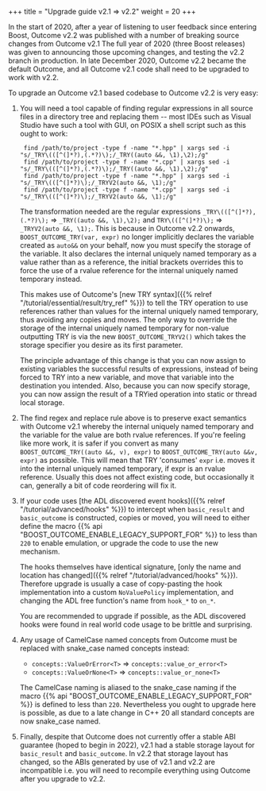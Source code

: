 +++
title = "Upgrade guide v2.1 => v2.2"
weight = 20
+++

In the start of 2020, after a year of listening to user feedback since
entering Boost, Outcome v2.2 was published with a number of breaking source
changes from Outcome v2.1 The full year of 2020 (three Boost releases) was given to
announcing those upcoming changes, and testing the v2.2 branch in
production. In late December 2020, Outcome v2.2 became the default Outcome,
and all Outcome v2.1 code shall need to be upgraded to work with v2.2.

To upgrade an Outcome v2.1 based codebase to Outcome v2.2 is very easy:

1. You will need a tool capable of finding regular expressions in all source
files in a directory tree and replacing them -- most IDEs such as Visual Studio
have such a tool with GUI, on POSIX a shell script such as this ought to work:

        find /path/to/project -type f -name "*.hpp" | xargs sed -i "s/_TRY\(([^(]*?),(.*?)\);/_TRY((auto &&, \1),\2);/g"
        find /path/to/project -type f -name "*.cpp" | xargs sed -i "s/_TRY\(([^(]*?),(.*?)\);/_TRY((auto &&, \1),\2);/g"
        find /path/to/project -type f -name "*.hpp" | xargs sed -i "s/_TRY\(([^(]*?)\);/_TRYV2(auto &&, \1);/g"
        find /path/to/project -type f -name "*.cpp" | xargs sed -i "s/_TRY\(([^(]*?)\);/_TRYV2(auto &&, \1);/g"

    The transformation needed are the regular expressions `_TRY\(([^(]*?),(.*?)\);` =>
    `_TRY((auto &&, \1),\2);` and `TRY\(([^(]*?)\);` => `_TRYV2(auto &&, \1);`.
    This is because in Outcome v2.2 onwards, `BOOST_OUTCOME_TRY(var, expr)`
    no longer implicitly declares the variable created as `auto&&` on your behalf,
    now you must specify the storage of the variable. It also declares the internal
    uniquely named temporary as a value rather than as a reference, the initial
    brackets overrides this to force the use of a rvalue reference for the internal
    uniquely named temporary instead.
    
    This makes use of Outcome's [new TRY syntax]({{% relref "/tutorial/essential/result/try_ref" %}})
    to tell the TRY operation to use references rather than values for the internal
    uniquely named temporary, thus avoiding any copies and moves. The only way to
    override the storage of the internal uniquely named temporary for non-value
    outputting TRY is via the new `BOOST_OUTCOME_TRYV2()` which takes the storage specifier
    you desire as its first parameter.

    The principle advantage of this change is that you can now assign to
    existing variables the successful results of expressions, instead of being
    forced to TRY into a new variable, and move that variable into the destination
    you intended. Also, because you can now specify storage, you can now assign
    the result of a TRYied operation into static or thread local storage.

2. The find regex and replace rule above is to preserve exact semantics with
Outcome v2.1 whereby the internal uniquely named temporary and the variable for
the value are both rvalue references. If you're feeling like more work, it is
safer if you convert as many `BOOST_OUTCOME_TRY((auto &&, v), expr)` to
`BOOST_OUTCOME_TRY(auto &&v, expr)` as possible. This will mean that TRY 'consumes'
`expr` i.e. moves it into the internal uniquely named temporary, if expr is
an rvalue reference. Usually this does not affect existing code, but occasionally
it can, generally a bit of code reordering will fix it.

3. If your code uses [the ADL discovered event hooks]({{% relref "/tutorial/advanced/hooks" %}})
to intercept when `basic_result` and `basic_outcome` is constructed, copies or
moved, you will need to either define the macro {{% api "BOOST_OUTCOME_ENABLE_LEGACY_SUPPORT_FOR" %}}
to less than `220` to enable emulation, or upgrade the code to use the new mechanism.

    The hooks themselves have identical signature, [only the name and location has
    changed]({{% relref "/tutorial/advanced/hooks" %}}). Therefore upgrade is usually
    a case of copy-pasting the hook implementation into a custom `NoValuePolicy`
    implementation, and changing the ADL free function's name from `hook_*` to `on_*`.

    You are recommended to upgrade if possible, as the ADL discovered hooks were
    found in real world code usage to be brittle and surprising.

4. Any usage of CamelCase named concepts from Outcome must be replaced with snake_case
named concepts instead:

    - `concepts::ValueOrError<T>` => `concepts::value_or_error<T>`
    - `concepts::ValueOrNone<T>` => `concepts::value_or_none<T>`

    The CamelCase naming is aliased to the snake_case naming if the macro
    {{% api "BOOST_OUTCOME_ENABLE_LEGACY_SUPPORT_FOR" %}} is defined to less than `220`.
    Nevertheless you ought to upgrade here is possible, as due to a late change
    in C++ 20 all standard concepts are now snake_case named.

5. Finally, despite that Outcome does not currently offer a stable ABI guarantee
(hoped to begin in 2022), v2.1 had a stable storage layout for `basic_result` and
`basic_outcome`. In v2.2 that storage layout has changed, so the ABIs generated by
use of v2.1 and v2.2 are incompatible i.e. you will need to recompile everything
using Outcome after you upgrade to v2.2.
